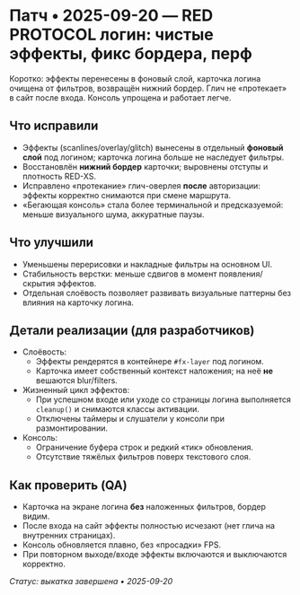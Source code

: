 # Патч • 2025-09-20 — RED PROTOCOL логин: чистые эффекты, фикс бордера, перф

Коротко: эффекты перенесены в фоновый слой, карточка логина очищена от фильтров, возвращён нижний бордер. Глич не «протекает» в сайт после входа. Консоль упрощена и работает легче.

## Что исправили
- Эффекты (scanlines/overlay/glitch) вынесены в отдельный **фоновый слой** под логином; карточка логина больше не наследует фильтры.
- Восстановлён **нижний бордер** карточки; выровнены отступы и плотность RED-XS.
- Исправлено «протекание» глич-оверлея **после** авторизации: эффекты корректно снимаются при смене маршрута.
- «Бегающая консоль» стала более терминальной и предсказуемой: меньше визуального шума, аккуратные паузы.

## Что улучшили
- Уменьшены перерисовки и накладные фильтры на основном UI.
- Стабильность верстки: меньше сдвигов в момент появления/скрытия эффектов.
- Отдельная слоёвость позволяет развивать визуальные паттерны без влияния на карточку логина.

## Детали реализации (для разработчиков)
- Слоёвость:
  - Эффекты рендерятся в контейнере `#fx-layer` под логином.
  - Карточка имеет собственный контекст наложения; на неё **не** вешаются blur/filters.
- Жизненный цикл эффектов:
  - При успешном входе или уходе со страницы логина выполняется `cleanup()` и снимаются классы активации.
  - Отключены таймеры и слушатели у консоли при размонтировании.
- Консоль:
  - Ограничение буфера строк и редкий «тик» обновления.
  - Отсутствие тяжёлых фильтров поверх текстового слоя.

## Как проверить (QA)
- Карточка на экране логина **без** наложенных фильтров, бордер видим.
- После входа на сайт эффекты полностью исчезают (нет глича на внутренних страницах).
- Консоль обновляется плавно, без «просадки» FPS.
- При повторном выходе/входе эффекты включаются и выключаются корректно.

_Статус: выкатка завершена • 2025-09-20_
